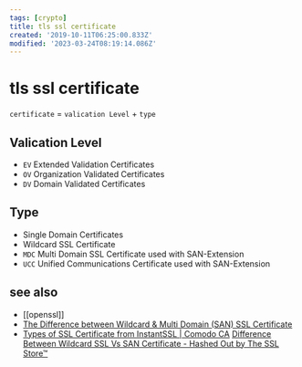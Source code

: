 ```yaml
---
tags: [crypto]
title: tls ssl certificate
created: '2019-10-11T06:25:00.833Z'
modified: '2023-03-24T08:19:14.086Z'
---
```


# tls ssl certificate

`certificate` = `valication Level` + `type`

## Valication Level

- `EV` Extended Validation Certificates
- `OV` Organization Validated Certificates
- `DV` Domain Validated Certificates

## Type

- Single Domain Certificates
- Wildcard SSL Certificate
- `MDC` Multi Domain SSL Certificate used with SAN-Extension
- `UCC` Unified Communications Certificate used with SAN-Extension

## see also

- [[openssl]]
- [The Difference between Wildcard & Multi Domain (SAN) SSL Certificate](https://cheapsslsecurity.com/blog/the-difference-between-wildcard-and-multi-domain-san-ssl-certificate/)
- [Types of SSL Certificate from InstantSSL | Comodo CA](https://www.instantssl.com/ssl-faqs/types-of-ssl-certificate.html)
[Difference Between Wildcard SSL Vs SAN Certificate - Hashed Out by The SSL Store™](https://www.thesslstore.com/blog/difference-between-wildcard-ssl-vs-san-certificate/)
